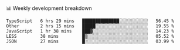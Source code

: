 📊 Weekly development breakdown
<!--START_SECTION:waka-->
```text
TypeScript   6 hrs 29 mins   ██████████████░░░░░░░░░░░   56.45 % 
Other        2 hrs 15 mins   █████░░░░░░░░░░░░░░░░░░░░   19.55 % 
JavaScript   1 hr 38 mins    ███▓░░░░░░░░░░░░░░░░░░░░░   14.23 % 
LESS         38 mins         █▒░░░░░░░░░░░░░░░░░░░░░░░   05.52 % 
JSON         27 mins         █░░░░░░░░░░░░░░░░░░░░░░░░   03.99 % 
```
<!--END_SECTION:waka-->
